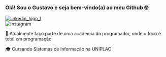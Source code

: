 ### Olá! Sou o Gustavo e seja bem-vindo(a) ao meu Github 🤓

[![linkedin_logo_1](https://user-images.githubusercontent.com/47873305/114292321-1bdff000-9a64-11eb-944a-92bc50f1a71b.jpg)](https://www.linkedin.com/in/gustavo-mariano/)           
[![instagram](https://user-images.githubusercontent.com/47873305/114292323-1e424a00-9a64-11eb-8cc8-25f732be3617.jpg)](https://www.instagram.com/gustavoomrn/)

🔭 Atualmente faço parte de uma academia do programador, onde o foco é total em programação

🎓 Cursando Sistemas de Informação na UNIPLAC


<!--
**GustavoMariano/GustavoMariano** is a ✨ _special_ ✨ repository because its `README.md` (this file) appears on your GitHub profile.

Here are some ideas to get you started:

- 🔭 I’m currently working on ...
- 🌱 I’m currently learning ...
- 👯 I’m looking to collaborate on ...
- 🤔 I’m looking for help with ...
- 💬 Ask me about ...
- 📫 How to reach me: ...
- 😄 Pronouns: ...
- ⚡ Fun fact: ...
-->
